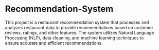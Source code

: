 # Recommendation-System
This project is a restaurant recommendation system that processes and analyzes restaurant data to provide recommendations based on customer reviews, ratings, and other features. The system utilizes Natural Language Processing (NLP), data cleaning, and machine learning techniques to ensure accurate and efficient recommendations.
